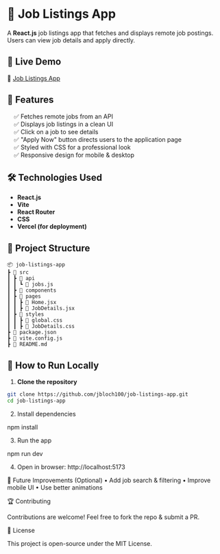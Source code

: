 # 🏢 Job Listings App

A **React.js** job listings app that fetches and displays remote job postings. Users can view job details and apply directly.

## 🚀 Live Demo
🔗 [Job Listings App](https://job-listings-app-one.vercel.app)

## 📌 Features
&nbsp;&nbsp;&nbsp;&nbsp;✅ Fetches remote jobs from an API  
&nbsp;&nbsp;&nbsp;&nbsp;✅ Displays job listings in a clean UI  
&nbsp;&nbsp;&nbsp;&nbsp;✅ Click on a job to see details  
&nbsp;&nbsp;&nbsp;&nbsp;✅ "Apply Now" button directs users to the application page  
&nbsp;&nbsp;&nbsp;&nbsp;✅ Styled with CSS for a professional look  
&nbsp;&nbsp;&nbsp;&nbsp;✅ Responsive design for mobile & desktop  

## 🛠️ Technologies Used
- **React.js**
- **Vite**
- **React Router**
- **CSS**
- **Vercel (for deployment)**

## 📂 Project Structure

```plaintext
📦 job-listings-app
┣ 📂 src
┃ ┣ 📂 api
┃ ┃ ┗ 📜 jobs.js
┃ ┣ 📂 components
┃ ┣ 📂 pages
┃ ┃ ┣ 📜 Home.jsx
┃ ┃ ┣ 📜 JobDetails.jsx
┃ ┣ 📂 styles
┃ ┃ ┣ 📜 global.css
┃ ┃ ┣ 📜 JobDetails.css
┣ 📜 package.json
┣ 📜 vite.config.js
┣ 📜 README.md
```
## 📖 How to Run Locally
1. **Clone the repository**
```sh
git clone https://github.com/jbloch100/job-listings-app.git
cd job-listings-app
```

2. Install dependencies

npm install


3. Run the app

npm run dev


4. Open in browser: http://localhost:5173

🎯 Future Improvements (Optional)
• Add job search & filtering
• Improve mobile UI
• Use better animations

🏆 Contributing

Contributions are welcome! Feel free to fork the repo & submit a PR.

📜 License

This project is open-source under the MIT License.